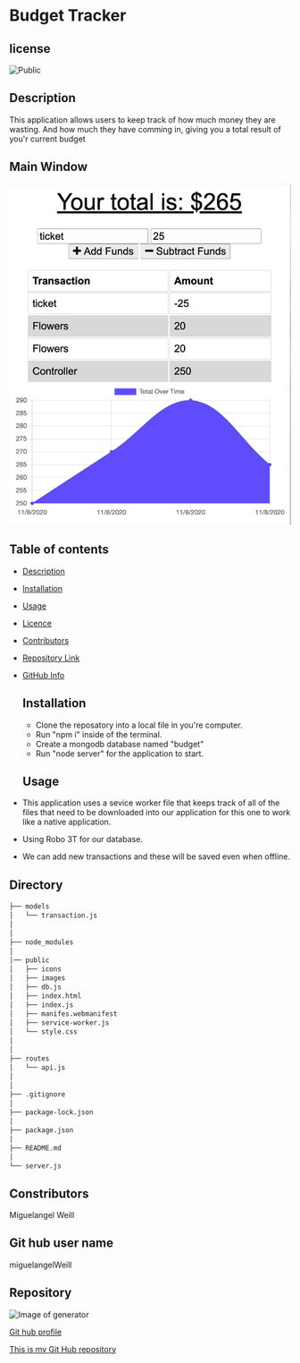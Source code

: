 # Budget Tracker

## license

![Public](https://img.shields.io/badge/license-Public-blue)

## Description

This application allows users to keep track of how much money they are wasting. And how much they have comming in, giving you a total result of you'r current budget

## Main Window

  ![Image Of Project](public/images/budgetTracker.jpg)


## Table of contents

- [Description](#Description)
- [Installation](#Installation)
- [Usage](#Usage)
- [Licence](#License)
- [Contributors](#Contributors)
- [Repository Link](#Repository)
- [GitHub Info](#GitHub)

  ## Installation

  - Clone the reposatory into a local file in you're computer.
  - Run "npm i" inside of the terminal.
  - Create a mongodb database named "budget"
  - Run "node server" for the application to start.

  ## Usage

- This application uses a sevice worker file that keeps track of all of the files that need to be downloaded into our application for this one to work like a native application.
- Using Robo 3T for our database.
- We can add new transactions and these will be saved even when offline.
 ## Directory 

 ```
├── models
│   └── transaction.js
│ 
│ 
├── node_modules 
│ 
│── public
│   ├── icons
│   ├── images
│   ├── db.js
│   ├── index.html
│   ├── index.js
│   ├── manifes.webmanifest
│   ├── service-worker.js
│   └── style.css
│
│
├── routes
│   └── api.js
│
│
├── .gitignore
│
├── package-lock.json
│
├── package.json   
│
├── README.md
│
└── server.js

```

  ## Constributors

  Miguelangel Weill

  ## Git hub user name

  miguelangelWeill

  ## Repository

![Image of generator](https://avatars2.githubusercontent.com/u/64563531?v=4)

[Git hub profile](https://api.github.com/users/Miguelangelweill)

[This is my Git Hub repository](https://github.com/Miguelangelweill)
